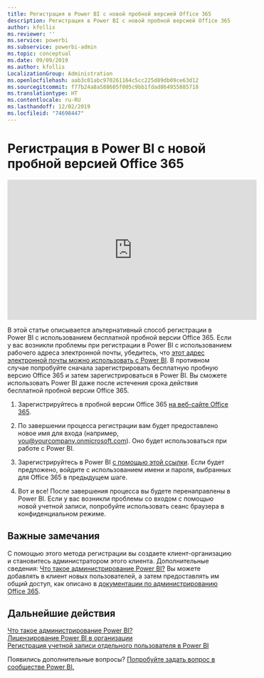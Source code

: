 ```yaml
---
title: Регистрация в Power BI с новой пробной версией Office 365
description: Регистрация в Power BI с новой пробной версией Office 365
author: kfollis
ms.reviewer: ''
ms.service: powerbi
ms.subservice: powerbi-admin
ms.topic: conceptual
ms.date: 09/09/2019
ms.author: kfollis
LocalizationGroup: Administration
ms.openlocfilehash: aab3c01abc970261164c5cc225d89db09ce63d12
ms.sourcegitcommit: f77b24a8a588605f005c9bb1fdad864955885718
ms.translationtype: HT
ms.contentlocale: ru-RU
ms.lasthandoff: 12/02/2019
ms.locfileid: "74698447"
---
```

# <a name="signing-up-for-power-bi-with-a-new-office-365-trial"></a>Регистрация в Power BI с новой пробной версией Office 365

<iframe width="560" height="315" src="https://www.youtube.com/embed/gbSuFST-Nx4?showinfo=0" frameborder="0" allowfullscreen></iframe>

В этой статье описывается альтернативный способ регистрации в Power BI с использованием бесплатной пробной версии Office 365. Если у вас возникли проблемы при регистрации в Power BI с использованием рабочего адреса электронной почты, убедитесь, что [этот адрес электронной почты можно использовать с Power BI](service-self-service-signup-for-power-bi.md#supported-email-addresses). В противном случае попробуйте сначала зарегистрировать бесплатную пробную версию Office 365 и затем зарегистрироваться в Power BI. Вы сможете использовать Power BI даже после истечения срока действия бесплатной пробной версии Office 365.

1. Зарегистрируйтесь в пробной версии Office 365 [на веб-сайте Office 365](https://go.microsoft.com/fwlink/p/?LinkID=403802).

1. По завершении процесса регистрации вам будет предоставлено новое имя для входа (например, you@yourcompany.onmicrosoft.com). Оно будет использоваться при работе с Power BI.

1. Зарегистрируйтесь в Power BI [с помощью этой ссылки](https://app.powerbi.com/signupredirect?pbi_source=web). Если будет предложено, войдите с использованием имени и пароля, выбранных для Office 365 в предыдущем шаге.

1. Вот и все! После завершения процесса вы будете перенаправлены в Power BI. Если у вас возникли проблемы со входом с помощью новой учетной записи, попробуйте использовать сеанс браузера в конфиденциальном режиме.

## <a name="important-considerations"></a>Важные замечания

С помощью этого метода регистрации вы создаете клиент-организацию и становитесь администратором этого клиента. Дополнительные сведения: [Что такое администрирование Power BI?](service-admin-administering-power-bi-in-your-organization.md) Вы можете добавлять в клиент новых пользователей, а затем предоставлять им общий доступ, как описано в [документации по администрированию Office 365](https://support.office.com/en-sg/article/Add-users-individually-to-Office-365---Admin-Help-1970f7d6-03b5-442f-b385-5880b9c256ec).

## <a name="next-steps"></a>Дальнейшие действия

[Что такое администрирование Power BI?](service-admin-administering-power-bi-in-your-organization.md)  
[Лицензирование Power BI в организации](service-admin-licensing-organization.md)  
[Регистрация учетной записи отдельного пользователя в Power BI](service-self-service-signup-for-power-bi.md)

Появились дополнительные вопросы? [Попробуйте задать вопрос в сообществе Power BI.](https://community.powerbi.com/)